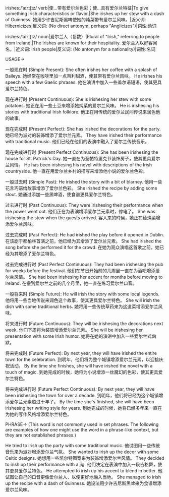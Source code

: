 irishes:/ˈaɪrɪʃɪz/
verb|使…带有爱尔兰色彩；使…具有爱尔兰特征|To give something Irish characteristics or flavor.|She irishes up her stew with a dash of Guinness. 她用少许吉尼斯黑啤使她的炖菜带有爱尔兰风味。|近义词: Hibernicizes|反义词: (No direct antonym, perhaps "Anglicizes")|词性:动词

irishes:/ˈaɪrɪʃɪz/
noun|爱尔兰人（复数）|Plural of "Irish," referring to people from Ireland.|The Irishes are known for their hospitality. 爱尔兰人以好客闻名。|近义词: Irish people|反义词: (No antonym for a nationality)|词性:名词


USAGE->

一般现在时 (Simple Present):
She often irishes her coffee with a splash of Baileys. 她经常在咖啡里加一点百利甜酒，使其带有爱尔兰风味。
He irishes his speech with a few Gaelic phrases. 他在演讲中加入一些盖尔语短语，使其更具爱尔兰特色。

现在进行时 (Present Continuous):
She is irishesing her stew with some potatoes. 她正在用一些土豆来增添她炖菜的爱尔兰风味。
He is irishesing his stories with traditional Irish folklore.  他正在用传统的爱尔兰民间传说来润色他的故事。

现在完成时 (Present Perfect):
She has irished the decorations for the party. 她已经为派对的装饰增添了爱尔兰元素。
They have irished their performance with traditional music. 他们已经在他们的表演中融入了爱尔兰传统音乐。

现在完成进行时 (Present Perfect Continuous):
She has been irishesing the house for St. Patrick's Day. 她一直在为圣帕特里克节装饰房子，使其更具爱尔兰风情。
He has been irishesing his novel with descriptions of the Irish countryside.  他一直在用爱尔兰乡村的描写来增添他小说的爱尔兰色彩。

一般过去时 (Simple Past):
He irished the story with a bit of blarney. 他用一些花言巧语给故事增添了爱尔兰色彩。
She irished the recipe by adding some stout. 她通过添加一些黑啤酒，使食谱更具爱尔兰特色。

过去进行时 (Past Continuous):
They were irishesing their performance when the power went out.  他们正在为表演增添爱尔兰元素时，停电了。
She was irishesing the stew when the guests arrived. 客人来的时候，她正在给炖菜增添爱尔兰风味。


过去完成时 (Past Perfect):
He had irished the play before it opened in Dublin. 在该剧于都柏林首演之前，他已经为其增添了爱尔兰元素。
She had irished the song before she performed it for the crowd. 在她为观众演唱这首歌之前，她已经为其增添了爱尔兰特色。

过去完成进行时 (Past Perfect Continuous):
They had been irishesing the pub for weeks before the festival. 他们在节日开始前的几周里一直在为酒吧增添爱尔兰风情。
She had been irishesing her accent for months before moving to Ireland. 在搬到爱尔兰之前的几个月里，她一直在练习爱尔兰口音。

一般将来时 (Simple Future):
He will irish the story with some local legends. 他将用一些当地传说来润色这个故事，使其更具爱尔兰特色。
She will irish the dish with some traditional herbs. 她将用一些传统草药来为这道菜增添爱尔兰风味。

将来进行时 (Future Continuous):
They will be irishesing the decorations next week. 他们下周将为装饰增添爱尔兰元素。
She will be irishesing her presentation with some Irish humor. 她将在她的演讲中加入一些爱尔兰式幽默。

将来完成时 (Future Perfect):
By next year, they will have irished the entire town for the celebration. 到明年，他们将为整个城镇增添爱尔兰元素，以迎接庆祝活动。
By the time she finishes, she will have irished the novel with a touch of magic. 到她完成的时候，她将为小说增添一丝魔幻的色彩，使其更具爱尔兰特色。


将来完成进行时 (Future Perfect Continuous):
By next year, they will have been irishesing the town for over a decade. 到明年，他们将已经为这个城镇增添爱尔兰元素超过十年了。
By the time she's finished, she will have been irishesing her writing style for years. 到她完成的时候，她将已经多年来一直在为她的写作风格增添爱尔兰特色。


PHRASE->
(This word is not commonly used in set phrases.  The following are examples of how one might use the word in a phrase-like context, but they are not established phrases.)

He tried to irish up the party with some traditional music. 他试图用一些传统音乐来为派对增添爱尔兰气氛。
She wanted to irish up the decor with some Celtic designs. 她想用一些凯尔特图案来为装饰增添爱尔兰风情。
They decided to irish up their performance with a jig. 他们决定在表演中加入一段吉格舞，使其更具爱尔兰特色。
He attempted to irish up his accent to blend in better. 他试图让自己的口音更像爱尔兰人，以便更好地融入当地。
She managed to irish up the recipe with a dash of Guinness. 她设法用少许吉尼斯黑啤来为食谱增添爱尔兰风味。
